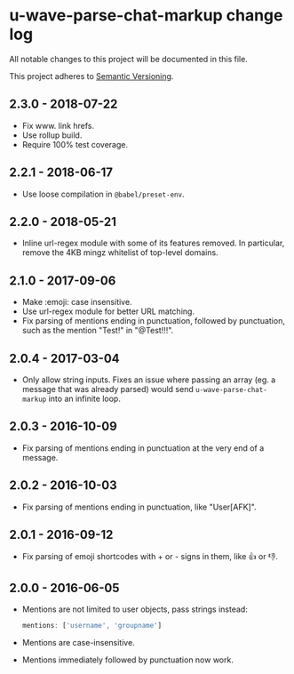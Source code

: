 # u-wave-parse-chat-markup change log

All notable changes to this project will be documented in this file.

This project adheres to [Semantic Versioning](http://semver.org/).

## 2.3.0 - 2018-07-22
* Fix www. link hrefs.
* Use rollup build.
* Require 100% test coverage.

## 2.2.1 - 2018-06-17
* Use loose compilation in `@babel/preset-env`.

## 2.2.0 - 2018-05-21
* Inline url-regex module with some of its features removed. In particular,
  remove the 4KB mingz whitelist of top-level domains.

## 2.1.0 - 2017-09-06
* Make :emoji: case insensitive.
* Use url-regex module for better URL matching.
* Fix parsing of mentions ending in punctuation, followed by punctuation, such
  as the mention "Test!" in "@Test!!!".

## 2.0.4 - 2017-03-04
* Only allow string inputs. Fixes an issue where passing an array (eg. a
  message that was already parsed) would send `u-wave-parse-chat-markup` into
  an infinite loop.

## 2.0.3 - 2016-10-09
* Fix parsing of mentions ending in punctuation at the very end of a message.

## 2.0.2 - 2016-10-03
* Fix parsing of mentions ending in punctuation, like "User[AFK]".

## 2.0.1 - 2016-09-12
* Fix parsing of emoji shortcodes with + or - signs in them, like :+1: or :-1:.

## 2.0.0 - 2016-06-05
* Mentions are not limited to user objects, pass strings instead:

  ```js
  mentions: ['username', 'groupname']
  ```

* Mentions are case-insensitive.
* Mentions immediately followed by punctuation now work.
